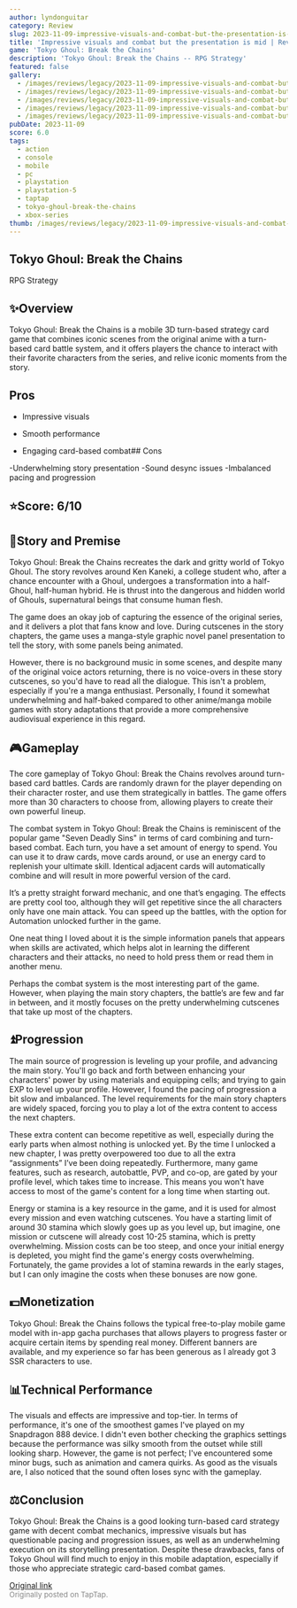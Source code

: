 ```yaml
---
author: lyndonguitar
category: Review
slug: 2023-11-09-impressive-visuals-and-combat-but-the-presentation-is-mid-review-tokyo-ghoul-break-the
title: 'Impressive visuals and combat but the presentation is mid | Review - Tokyo Ghoul: Break the Chains'
game: 'Tokyo Ghoul: Break the Chains'
description: 'Tokyo Ghoul: Break the Chains -- RPG Strategy'
featured: false
gallery:
  - /images/reviews/legacy/2023-11-09-impressive-visuals-and-combat-but-the-presentation-is-mid--review---tokyo-ghoul-break-the-0.avif
  - /images/reviews/legacy/2023-11-09-impressive-visuals-and-combat-but-the-presentation-is-mid--review---tokyo-ghoul-break-the-1.avif
  - /images/reviews/legacy/2023-11-09-impressive-visuals-and-combat-but-the-presentation-is-mid--review---tokyo-ghoul-break-the-2.avif
  - /images/reviews/legacy/2023-11-09-impressive-visuals-and-combat-but-the-presentation-is-mid--review---tokyo-ghoul-break-the-3.avif
  - /images/reviews/legacy/2023-11-09-impressive-visuals-and-combat-but-the-presentation-is-mid--review---tokyo-ghoul-break-the-4.avif
pubDate: 2023-11-09
score: 6.0
tags:
  - action
  - console
  - mobile
  - pc
  - playstation
  - playstation-5
  - taptap
  - tokyo-ghoul-break-the-chains
  - xbox-series
thumb: /images/reviews/legacy/2023-11-09-impressive-visuals-and-combat-but-the-presentation-is-mid--review---tokyo-ghoul-break-the-0.avif
---
```


Tokyo Ghoul: Break the Chains
--
RPG
Strategy


## ✨Overview

Tokyo Ghoul: Break the Chains is a mobile 3D turn-based strategy card game that combines iconic scenes from the original anime with a turn-based card battle system, and it offers players the chance to interact with their favorite characters from the series, and relive iconic moments from the story.




## Pros



- Impressive visuals

- Smooth performance

- Engaging card-based combat## Cons


-Underwhelming story presentation
-Sound desync issues
-Imbalanced pacing and progression


## ⭐️Score: 6/10


## 📖Story and Premise

Tokyo Ghoul: Break the Chains recreates the dark and gritty world of Tokyo Ghoul. The story revolves around Ken Kaneki, a college student who, after a chance encounter with a Ghoul, undergoes a transformation into a half-Ghoul, half-human hybrid. He is thrust into the dangerous and hidden world of Ghouls, supernatural beings that consume human flesh.

The game does an okay job of capturing the essence of the original series, and it delivers a plot that fans know and love. During cutscenes in the story chapters, the game uses a manga-style graphic novel panel presentation to tell the story, with some panels being animated.

However, there is no background music in some scenes, and despite many of the original voice actors returning, there is no voice-overs in these story cutscenes, so you'd have to read all the dialogue. This isn't a problem, especially if you're a manga enthusiast. Personally, I found it somewhat underwhelming and half-baked compared to other anime/manga mobile games with story adaptations that provide a more comprehensive audiovisual experience in this regard.


## 🎮Gameplay

The core gameplay of Tokyo Ghoul: Break the Chains revolves around turn-based card battles. Cards are randomly drawn for the player depending on their character roster, and use them strategically in battles. The game offers more than 30 characters to choose from, allowing players to create their own powerful lineup.

The combat system in Tokyo Ghoul: Break the Chains is reminiscent of the popular game "Seven Deadly Sins" in terms of card combining and turn-based combat. Each turn, you have a set amount of energy to spend. You can use it to draw cards, move cards around, or use an energy card to replenish your ultimate skill. Identical adjacent cards will automatically combine and will result in more powerful version of the card.

It’s a pretty straight forward mechanic, and one that’s engaging. The effects are pretty cool too, although they will get repetitive since the all characters only have one main attack. You can speed up the battles, with the option for Automation unlocked further in the game.

One neat thing I loved about it is the simple information panels that appears when skills are activated, which helps alot in learning the different characters and their attacks, no need to hold press them or read them in another menu.

Perhaps the combat system is the most interesting part of the game. However, when playing the main story chapters, the battle’s are few and far in between, and it mostly focuses on the pretty underwhelming cutscenes that take up most of the chapters.


## ⏫Progression

The main source of progression is leveling up your profile, and advancing the main story. You'll go back and forth between enhancing your characters' power by using materials and equipping cells; and trying to gain EXP to level up your profile. However, I found the pacing of progression a bit slow and imbalanced. The level requirements for the main story chapters are widely spaced, forcing you to play a lot of the extra content to access the next chapters.

These extra content can become repetitive as well, especially during the early parts when almost nothing is unlocked yet. By the time I unlocked a new chapter, I was pretty overpowered too due to all the extra “assignments” I’ve been doing repeatedly. Furthermore, many game features, such as research, autobattle, PVP, and co-op, are gated by your profile level, which takes time to increase. This means you won't have access to most of the game's content for a long time when starting out.

Energy or stamina is a key resource in the game, and it is used for almost every mission and even watching cutscenes. You have a starting limit of around 30 stamina which slowly goes up as you level up, but imagine, one mission or cutscene will already cost 10-25 stamina, which is pretty overwhelming. Mission costs can be too steep, and once your initial energy is depleted, you might find the game's energy costs overwhelming. Fortunately, the game provides a lot of stamina rewards in the early stages, but I can only imagine the costs when these bonuses are now gone.


## 💵Monetization

Tokyo Ghoul: Break the Chains follows the typical free-to-play mobile game model with in-app gacha purchases that allows players to progress faster or acquire certain items by spending real money. Different banners are available, and my experience so far has been generous as I already got 3 SSR characters to use.


## 📊Technical Performance

The visuals and effects are impressive and top-tier. In terms of performance, it's one of the smoothest games I've played on my Snapdragon 888 device. I didn't even bother checking the graphics settings because the performance was silky smooth from the outset while still looking sharp. However, the game is not perfect; I've encountered some minor bugs, such as animation and camera quirks. As good as the visuals are, I also noticed that the sound often loses sync with the gameplay.


## ⚖️Conclusion

Tokyo Ghoul: Break the Chains is a good looking turn-based card strategy game with decent combat mechanics, impressive visuals but has questionable pacing and progression issues, as well as an underwhelming execution on its storytelling presentation. Despite these drawbacks, fans of Tokyo Ghoul will find much to enjoy in this mobile adaptation, especially if those who appreciate strategic card-based combat games.

[Original link](https://www.taptap.io/post/6526503)<br><span style="font-size: 0.95em; color: #888;">Originally posted on TapTap.</span>